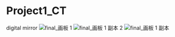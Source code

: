 # Project1_CT
digital mirror
![final_画板 1](https://github.com/jessica-z6/Project1_CT/assets/145166338/28a088c3-5001-4ede-8972-343a2a9da42b)
![final_画板 1 副本 2](https://github.com/jessica-z6/Project1_CT/assets/145166338/2ae4ae16-aee3-46c0-9665-8c502dea449e)
![final_画板 1 副本](https://github.com/jessica-z6/Project1_CT/assets/145166338/037e728c-54f2-4525-ad92-b21801b31a25)
